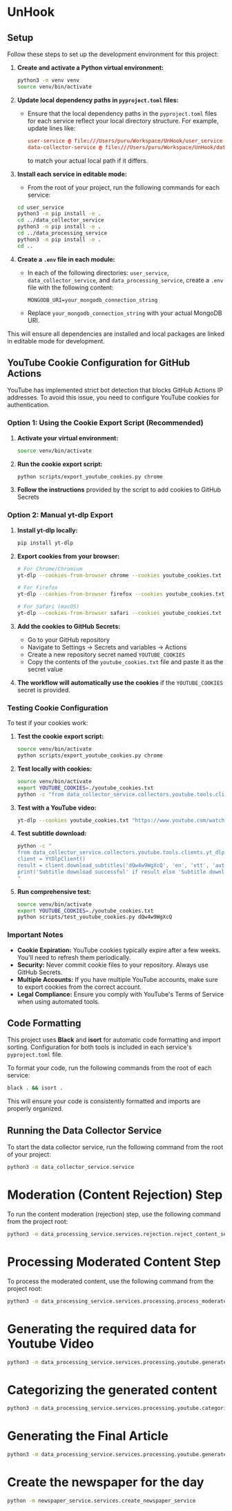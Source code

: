 # UnHook

## Setup

Follow these steps to set up the development environment for this project:

1. **Create and activate a Python virtual environment:**

   ```bash
   python3 -m venv venv
   source venv/bin/activate
   ```

2. **Update local dependency paths in `pyproject.toml` files:**
   - Ensure that the local dependency paths in the `pyproject.toml` files for each service reflect your local directory structure. For example, update lines like:
     ```toml
     user-service @ file:///Users/puru/Workspace/UnHook/user_service
     data-collector-service @ file:///Users/puru/Workspace/UnHook/data_collector_service
     ```
     to match your actual local path if it differs.

3. **Install each service in editable mode:**
   - From the root of your project, run the following commands for each service:

   ```bash
   cd user_service
   python3 -m pip install -e .
   cd ../data_collector_service
   python3 -m pip install -e .
   cd ../data_processing_service
   python3 -m pip install -e .
   cd ..
   ```

4. **Create a `.env` file in each module:**
   - In each of the following directories: `user_service`, `data_collector_service`, and `data_processing_service`, create a `.env` file with the following content:
     ```env
     MONGODB_URI=your_mongodb_connection_string
     ```
   - Replace `your_mongodb_connection_string` with your actual MongoDB URI.

This will ensure all dependencies are installed and local packages are linked in editable mode for development.

## YouTube Cookie Configuration for GitHub Actions

YouTube has implemented strict bot detection that blocks GitHub Actions IP addresses. To avoid this issue, you need to configure YouTube cookies for authentication.

### Option 1: Using the Cookie Export Script (Recommended)

1. **Activate your virtual environment:**
   ```bash
   source venv/bin/activate
   ```

2. **Run the cookie export script:**
   ```bash
   python scripts/export_youtube_cookies.py chrome
   ```

3. **Follow the instructions** provided by the script to add cookies to GitHub Secrets

### Option 2: Manual yt-dlp Export

1. **Install yt-dlp locally:**
   ```bash
   pip install yt-dlp
   ```

2. **Export cookies from your browser:**
   ```bash
   # For Chrome/Chromium
   yt-dlp --cookies-from-browser chrome --cookies youtube_cookies.txt
   
   # For Firefox
   yt-dlp --cookies-from-browser firefox --cookies youtube_cookies.txt
   
   # For Safari (macOS)
   yt-dlp --cookies-from-browser safari --cookies youtube_cookies.txt
   ```

3. **Add the cookies to GitHub Secrets:**
   - Go to your GitHub repository
   - Navigate to Settings → Secrets and variables → Actions
   - Create a new repository secret named `YOUTUBE_COOKIES`
   - Copy the contents of the `youtube_cookies.txt` file and paste it as the secret value

4. **The workflow will automatically use the cookies** if the `YOUTUBE_COOKIES` secret is provided.

### Testing Cookie Configuration

To test if your cookies work:

1. **Test the cookie export script:**
   ```bash
   source venv/bin/activate
   python scripts/export_youtube_cookies.py chrome
   ```

2. **Test locally with cookies:**
   ```bash
   source venv/bin/activate
   export YOUTUBE_COOKIES=./youtube_cookies.txt
   python -c "from data_collector_service.collectors.youtube.tools.clients.yt_dlp_client import YtDlpClient; client = YtDlpClient(); print('Cookies loaded successfully')"
   ```

3. **Test with a YouTube video:**
   ```bash
   yt-dlp --cookies youtube_cookies.txt "https://www.youtube.com/watch?v=dQw4w9WgXcQ" --skip-download --write-sub
   ```

4. **Test subtitle download:**
   ```bash
   python -c "
   from data_collector_service.collectors.youtube.tools.clients.yt_dlp_client import YtDlpClient
   client = YtDlpClient()
   result = client.download_subtitles('dQw4w9WgXcQ', 'en', 'vtt', 'automatic')
   print('Subtitle download successful' if result else 'Subtitle download failed')
   "
   ```

5. **Run comprehensive test:**
   ```bash
   source venv/bin/activate
   export YOUTUBE_COOKIES=./youtube_cookies.txt
   python scripts/test_youtube_cookies.py dQw4w9WgXcQ
   ```

### Important Notes

- **Cookie Expiration:** YouTube cookies typically expire after a few weeks. You'll need to refresh them periodically.
- **Security:** Never commit cookie files to your repository. Always use GitHub Secrets.
- **Multiple Accounts:** If you have multiple YouTube accounts, make sure to export cookies from the correct account.
- **Legal Compliance:** Ensure you comply with YouTube's Terms of Service when using automated tools.

## Code Formatting

This project uses **Black** and **isort** for automatic code formatting and import sorting. Configuration for both tools is included in each service's `pyproject.toml` file.

To format your code, run the following commands from the root of each service:

```bash
black . && isort .
```

This will ensure your code is consistently formatted and imports are properly organized.

## Running the Data Collector Service

To start the data collector service, run the following command from the root of your project:

```bash
python3 -m data_collector_service.service
```

# Moderation (Content Rejection) Step

To run the content moderation (rejection) step, use the following command from the project root:

```sh
python3 -m data_processing_service.services.rejection.reject_content_service
```

# Processing Moderated Content Step

To process the moderated content, use the following command from the project root:

```sh
python3 -m data_processing_service.services.processing.process_moderated_content_service
```

# Generating the required data for Youtube Video
```sh
python3 -m data_processing_service.services.processing.youtube.generate_required_content.generate_required_youtube_content_service
```

# Categorizing the generated content
```sh
python3 -m data_processing_service.services.processing.youtube.categorize_content.categorize_youtube_content_service
```

# Generating the Final Article
```sh
python3 -m data_processing_service.services.processing.youtube.generate_complete_content.generate_complete_youtube_content_service
```

# Create the newspaper for the day
```sh
python -m newspaper_service.services.create_newspaper_service
```

